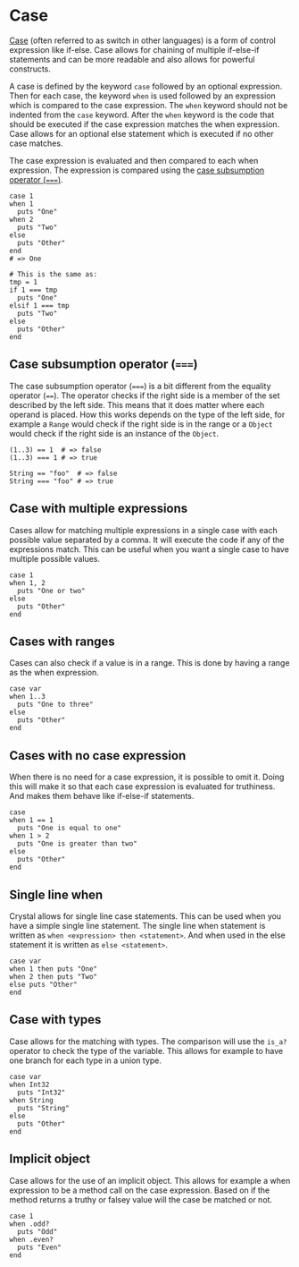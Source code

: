 # Case

[Case][case] (often referred to as switch in other languages) is a form of control expression like if-else.
Case allows for chaining of multiple if-else-if statements and can be more readable and also allows for powerful constructs.

A case is defined by the keyword `case` followed by an optional expression.
Then for each case, the keyword `when` is used followed by an expression which is compared to the case expression.
The `when` keyword should not be indented from the `case` keyword.
After the `when` keyword is the code that should be executed if the case expression matches the when expression.
Case allows for an optional else statement which is executed if no other case matches.

The case expression is evaluated and then compared to each when expression.
The expression is compared using the [case subsumption operator (`===`)][case-subsumption].

```Crystal
case 1
when 1
  puts "One"
when 2
  puts "Two"
else
  puts "Other"
end
# => One

# This is the same as:
tmp = 1
if 1 === tmp
  puts "One"
elsif 1 === tmp
  puts "Two"
else
  puts "Other"
end
```

## Case subsumption operator (`===`)

The case subsumption operator (`===`) is a bit different from the equality operator (`==`).
The operator checks if the right side is a member of the set described by the left side.
This means that it does matter where each operand is placed.
How this works depends on the type of the left side, for example a `Range` would check if the right side is in the range or a `Object` would check if the right side is an instance of the `Object`.

```Crystal
(1..3) == 1  # => false
(1..3) === 1 # => true

String == "foo"  # => false
String === "foo" # => true
```

## Case with multiple expressions

Cases allow for matching multiple expressions in a single case with each possible value separated by a comma.
It will execute the code if any of the expressions match.
This can be useful when you want a single case to have multiple possible values.

```Crystal
case 1
when 1, 2
  puts "One or two"
else
  puts "Other"
end
```

## Cases with ranges

Cases can also check if a value is in a range.
This is done by having a range as the when expression.

```Crystal
case var
when 1..3
  puts "One to three"
else
  puts "Other"
end
```

## Cases with no case expression

When there is no need for a case expression, it is possible to omit it.
Doing this will make it so that each case expression is evaluated for truthiness.
And makes them behave like if-else-if statements.

```Crystal
case
when 1 == 1
  puts "One is equal to one"
when 1 > 2
  puts "One is greater than two"
else
  puts "Other"
end
```

## Single line when

Crystal allows for single line case statements.
This can be used when you have a simple single line statement.
The single line when statement is written as `when <expression> then <statement>`.
And when used in the else statement it is written as `else <statement>`.

```Crystal
case var
when 1 then puts "One"
when 2 then puts "Two"
else puts "Other"
end
```

## Case with types

Case allows for the matching with types.
The comparison will use the `is_a?` operator to check the type of the variable.
This allows for example to have one branch for each type in a union type.

```Crystal
case var
when Int32
  puts "Int32"
when String
  puts "String"
else
  puts "Other"
end
```

## Implicit object

Case allows for the use of an implicit object.
This allows for example a when expression to be a method call on the case expression.
Based on if the method returns a truthy or falsey value will the case be matched or not.

```Crystal
case 1
when .odd?
  puts "Odd"
when .even?
  puts "Even"
end
```

[case]: https://crystal-lang.org/reference/latest/syntax_and_semantics/case.html
[case-subsumption]: https://crystal-lang.org/reference/latest/syntax_and_semantics/operators.html#subsumption
